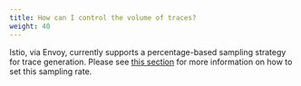 ```yaml
---
title: How can I control the volume of traces?
weight: 40
---
```


Istio, via Envoy, currently supports a percentage-based sampling strategy for trace generation.
Please see [this section](/docs/tasks/observability/distributed-tracing/configurability/#trace-sampling) for more information on how to set this sampling rate.
